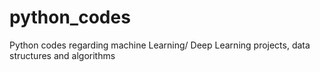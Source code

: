 # python_codes
Python codes regarding machine Learning/ Deep Learning projects, data structures and algorithms
